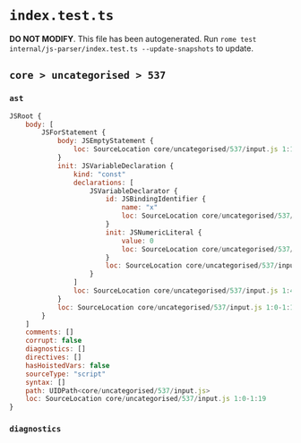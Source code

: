 # `index.test.ts`

**DO NOT MODIFY**. This file has been autogenerated. Run `rome test internal/js-parser/index.test.ts --update-snapshots` to update.

## `core > uncategorised > 537`

### `ast`

```javascript
JSRoot {
	body: [
		JSForStatement {
			body: JSEmptyStatement {
				loc: SourceLocation core/uncategorised/537/input.js 1:18-1:19
			}
			init: JSVariableDeclaration {
				kind: "const"
				declarations: [
					JSVariableDeclarator {
						id: JSBindingIdentifier {
							name: "x"
							loc: SourceLocation core/uncategorised/537/input.js 1:10-1:11 (x)
						}
						init: JSNumericLiteral {
							value: 0
							loc: SourceLocation core/uncategorised/537/input.js 1:14-1:15
						}
						loc: SourceLocation core/uncategorised/537/input.js 1:10-1:15
					}
				]
				loc: SourceLocation core/uncategorised/537/input.js 1:4-1:15
			}
			loc: SourceLocation core/uncategorised/537/input.js 1:0-1:19
		}
	]
	comments: []
	corrupt: false
	diagnostics: []
	directives: []
	hasHoistedVars: false
	sourceType: "script"
	syntax: []
	path: UIDPath<core/uncategorised/537/input.js>
	loc: SourceLocation core/uncategorised/537/input.js 1:0-1:19
}
```

### `diagnostics`

```

```

